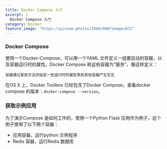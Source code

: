 ```yaml
---
title: Docker Compose 入门
excerpt: |
  Docker Compose 入门
category: Docker
feature_image: "https://picsum.photos/2560/600?image=872"
---
```

### Docker Compose

使用一个Docker-Compose，可以用一个YAML 文件定义一组要启动的容器，以及容器运行时的属性。Docker Compose 称这些容器为“服务”，像这样定义：

```
容器通过某些方法并指定一些运行时的属性来和其他容器产生交互
```

在OS X 上，Docker Toolbox 已经包含了Docker Compose，查看docker compose 的版本：`docker-compose --version`。

### 获取示例应用

为了演示Compose 是如何工作的，使用一个Python Flask 应用作为例子，这个例子使用了以下两个容器：

- 应用容器，运行python 示例程序
- Redis 容器，运行Redis 数据库



